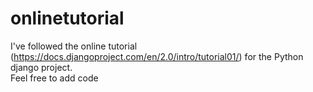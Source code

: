 # onlinetutorial
I've followed the online tutorial (https://docs.djangoproject.com/en/2.0/intro/tutorial01/) for the Python django project. <br>
Feel free to add code
